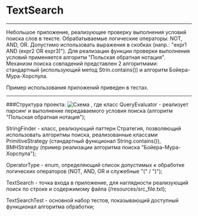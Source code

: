 # TextSearch

---

Небольшое приложение, реализующее проверку выполнения условий поиска слов в тексте. Обрабатываемые логические операторы: NOT, AND, OR. 
Допустимо использовать выражения в скобках (напр.: "expr1 AND (expr2 OR expr3)"). Для реализации функции проверки выполнения условий 
применяется алгоритм "Польская обратная нотация". Механизм поиска совпадений представлен 2 алгоритмами: стандартный (использующий метод
Strin.contains()) и алгоритм Бойера-Мура-Хорспула. 

Пример использования приложений приведен в тестах.

---

###Структура проекта:
 ![Схема](http://5.189.96.147/TextSearch_schema.png) , где класс QueryEvaluator - реализует парсинг и выполнение передаваемого условия поиска (алгоритм "Польская обратная нотация");
 
 StringFinder - класс, реализующий паттерн Стратегия, позволяющий использовать алгоритмы поиска, реализованные классами PrimitiveStrategy 
 (стандартный функционал String.contains()), BMHStrategy (пример реализации алгоритма поиска "Бойера-Мура-Хорспула");
 
 OperatorType - enum, определяющий список допустимых к обработке логических операторов (NOT, AND, OR и служебные "(" / ")");
 
 TextSearch - точка входа в приложение, для наглядности реализующий поиск по строке и содержимому файла (/resources/src_file.txt);
 
 TextSearchTest - основной набор тестов, показывающий доступный функционал алгоритма обработки;
 
